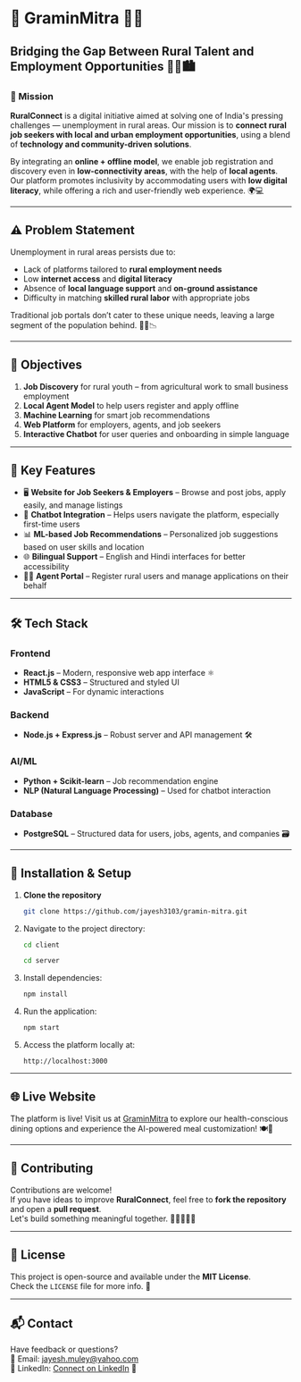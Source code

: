 # 🌾 GraminMitra 💼🌐

## Bridging the Gap Between Rural Talent and Employment Opportunities 🚜🤝🏙️

### 🎯 Mission
**RuralConnect** is a digital initiative aimed at solving one of India's pressing challenges — unemployment in rural areas. Our mission is to **connect rural job seekers with local and urban employment opportunities**, using a blend of **technology and community-driven solutions**.

By integrating an **online + offline model**, we enable job registration and discovery even in **low-connectivity areas**, with the help of **local agents**. Our platform promotes inclusivity by accommodating users with **low digital literacy**, while offering a rich and user-friendly web experience. 🌍💻

---

## ⚠️ Problem Statement
Unemployment in rural areas persists due to:
- Lack of platforms tailored to **rural employment needs**
- Low **internet access** and **digital literacy**
- Absence of **local language support** and **on-ground assistance**
- Difficulty in matching **skilled rural labor** with appropriate jobs

Traditional job portals don’t cater to these unique needs, leaving a large segment of the population behind. 🧑‍🌾📉

---

## 🚀 Objectives
1. **Job Discovery** for rural youth – from agricultural work to small business employment
2. **Local Agent Model** to help users register and apply offline
3. **Machine Learning** for smart job recommendations
4. **Web Platform** for employers, agents, and job seekers
5. **Interactive Chatbot** for user queries and onboarding in simple language

---

## 🌟 Key Features
- 🖥️ **Website for Job Seekers & Employers** – Browse and post jobs, apply easily, and manage listings
- 🤖 **Chatbot Integration** – Helps users navigate the platform, especially first-time users
- 📊 **ML-based Job Recommendations** – Personalized job suggestions based on user skills and location
- 🌐 **Bilingual Support** – English and Hindi interfaces for better accessibility
- 🧑‍💼 **Agent Portal** – Register rural users and manage applications on their behalf

---

## 🛠️ Tech Stack

### Frontend
- **React.js** – Modern, responsive web app interface ⚛️
- **HTML5 & CSS3** – Structured and styled UI
- **JavaScript** – For dynamic interactions

### Backend
- **Node.js + Express.js** – Robust server and API management 🛠️

### AI/ML
- **Python + Scikit-learn** – Job recommendation engine
- **NLP (Natural Language Processing)** – Used for chatbot interaction

### Database
- **PostgreSQL** – Structured data for users, jobs, agents, and companies 🗃️

---

## 🧪 Installation & Setup

1. **Clone the repository**
   ```bash
   git clone https://github.com/jayesh3103/gramin-mitra.git
2. Navigate to the project directory:
   ```bash
   cd client
   ```
   ```bash
   cd server
   ```
3. Install dependencies:
   ```bash
   npm install
   ```
4. Run the application:
   ```bash
   npm start
   ```
5. Access the platform locally at:
   ```
   http://localhost:3000
   ```

---

## 🌐 Live Website
The platform is live! Visit us at [GraminMitra](https://gramin-mitra-client.vercel.app) to explore our health-conscious dining options and experience the AI-powered meal customization! 🍽️🚀

---

## 🤝 Contributing
Contributions are welcome!  
If you have ideas to improve **RuralConnect**, feel free to **fork the repository** and open a **pull request**.  
Let's build something meaningful together. 🌱👩‍💻👨‍💻

---

## 📜 License
This project is open-source and available under the **MIT License**.  
Check the `LICENSE` file for more info. 📝

---

## 📬 Contact
Have feedback or questions?  
📧 Email: [jayesh.muley@yahoo.com](mailto:jayesh.muley@yahoo.com)  
🔗 LinkedIn: [Connect on LinkedIn](https://www.linkedin.com/in/mr-jayeshmuley) 💌

